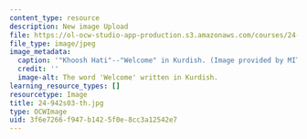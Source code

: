 ```yaml
---
content_type: resource
description: New image Upload
file: https://ol-ocw-studio-app-production.s3.amazonaws.com/courses/24-942-grammar-of-a-less-familiar-language-spring-2003/3f6e7266f947b1425f0e8cc3a12542e7_24-942s03-th.jpg
file_type: image/jpeg
image_metadata:
  caption: '"Khoosh Hati"--"Welcome" in Kurdish. (Image provided by MIT OpenCourseWare.)'
  credit: ''
  image-alt: The word 'Welcome' written in Kurdish.
learning_resource_types: []
resourcetype: Image
title: 24-942s03-th.jpg
type: OCWImage
uid: 3f6e7266-f947-b142-5f0e-8cc3a12542e7
---
```

